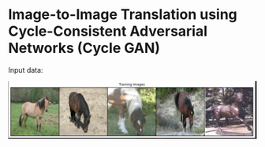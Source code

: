 # Image-to-Image Translation using Cycle-Consistent Adversarial Networks (Cycle GAN)

Input data: 


![alt text](./img/Training_image_horse.png)
